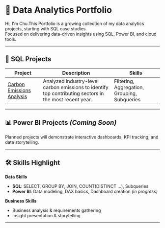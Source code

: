 # 📂 Data Analytics Portfolio
Hi, I'm Chu.This Portfolio is a growing collection of my data analytics projects, starting with SQL case studies.  
Focused on delivering data-driven insights using SQL, Power BI, and cloud tools.

---

## 📌 SQL Projects

| Project | Description | Skills |
| --- | --- | --- |
| [Carbon Emissions Analysis](./sql/carbon_emissions_analysis) | Analyzed industry-level carbon emissions to identify top contributing sectors in the most recent year. | Filtering, Aggregation, Grouping, Subqueries |

---

## 📊 Power BI Projects *(Coming Soon)*
Planned projects will demonstrate interactive dashboards, KPI tracking, and data storytelling.

---

## 🛠 Skills Highlight

**Data Skills**
- **SQL**: SELECT, GROUP BY, JOIN, COUNT(DISTINCT ...), Subqueries
- **Power BI**: Data modeling, DAX basics, Dashboard creation *(in progress)*

**Business Skills**
- Business analysis & requirements gathering
- Insight presentation & storytelling

---
